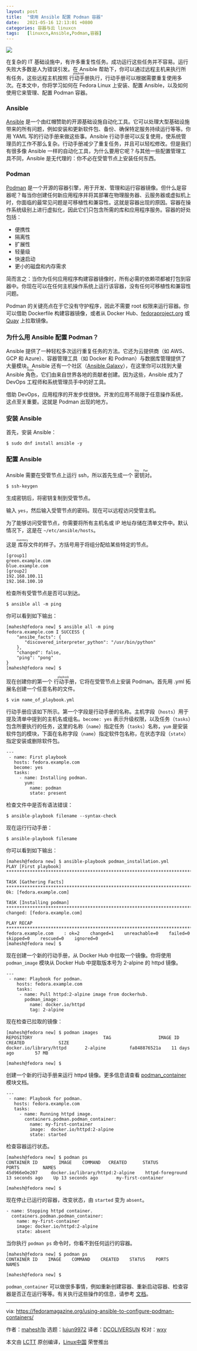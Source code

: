 ```yaml
---
layout: post
title:	"使用 Ansible 配置 Podman 容器"
date:	2021-05-16 12:13:01 +0800 
categories:	容器与云 linuxcn 
tags:	[linuxcn,Ansible,Podman,容器]
---
```



![](/Asserts/Images/album/202105/16/121225oyf5q2sn4fyyeu6z.jpg)


在复杂的 IT 基础设施中，有许多重复性任务。成功运行这些任务并不容易。运行失败大多数是人为错误引发。在 Ansible 帮助下，你可以通过远程主机来执行所有任务，这些远程主机按照<ruby> 行动手册 <rt>  playbook </rt></ruby>执行，行动手册可以根据需要重复使用多次。在本文中，你将学习如何在 Fedora Linux 上安装、配置 Ansible，以及如何使用它来管理、配置 Podman 容器。


### Ansible


[Ansible](https://www.ansible.com/) 是一个由红帽赞助的开源基础设施自动化工具。它可以处理大型基础设施带来的所有问题，例如安装和更新软件包、备份、确保特定服务持续运行等等。你用 YAML 写的行动手册来做这些事。Ansible 行动手册可以反复使用，使系统管理员的工作不那么复杂。行动手册减少了重复任务，并且可以轻松修改。但是我们有很多像 Ansible 一样的自动化工具，为什么要用它呢？与其他一些配置管理工具不同，Ansible 是无代理的：你不必在受管节点上安装任何东西。


### Podman


[Podman](https://podman.io/) 是一个开源的容器引擎，用于开发、管理和运行容器镜像。但什么是容器呢？每当你创建任何新应用程序并将其部署在物理服务器、云服务器或虚拟机上时，你面临的最常见问题是可移植性和兼容性。这就是容器出现的原因。容器在操作系统级别上进行虚拟化，因此它们只包含所需的库和应用程序服务。容器的好处包括：


* 便携性
* 隔离性
* 扩展性
* 轻量级
* 快速启动
* 更小的磁盘和内存需求


简而言之：当你为任何应用程序构建容器镜像时，所有必需的依赖项都被打包到容器中。你现在可以在任何主机操作系统上运行该容器，没有任何可移植性和兼容性问题。


Podman 的关键亮点在于它没有守护程序，因此不需要 root 权限来运行容器。你可以借助 Dockerfile 构建容器镜像，或者从 Docker Hub、[fedoraproject.org](https://registry.fedoraproject.org/) 或 [Quay](https://www.projectquay.io/) 上拉取镜像。


### 为什么用 Ansible 配置 Podman？


Ansible 提供了一种轻松多次运行重复任务的方法。它还为云提供商（如 AWS、GCP 和 Azure）、容器管理工具（如 Docker 和 Podman）与数据库管理提供了大量模块。Ansible 还有一个社区（[Ansible Galaxy](https://galaxy.ansible.com/)），在这里你可以找到大量 Ansible <ruby> 角色 <rt>  Roles </rt></ruby>，它们由来自世界各地的贡献者创建。因为这些，Ansible 成为了 DevOps 工程师和系统管理员手中的好工具。


借助 DevOps，应用程序的开发步伐很快。开发的应用不局限于任意操作系统，这点至关重要。这就是 Podman 出现的地方。


### 安装 Ansible


首先，安装 Ansible：



```
$ sudo dnf install ansible -y

```

### 配置 Ansible


Ansible 需要在受管节点上运行 ssh，所以首先生成一个<ruby> 密钥对 <rt>  Key Pair </rt></ruby>。



```
$ ssh-keygen

```

生成密钥后，将密钥复制到受管节点。


输入 `yes`，然后输入受管节点的密码。现在可以远程访问受管主机。


为了能够访问受管节点，你需要将所有主机名或 IP 地址存储在清单文件中。默认情况下，这是在 `~/etc/ansible/hosts`。


这是<ruby> 库存 <rt>  inventory </rt></ruby>文件的样子。方括号用于将组分配给某些特定的节点。



```
[group1]
green.example.com
blue.example.com
[group2]
192.168.100.11
192.168.100.10

```

检查所有受管节点是否可以到达。



```
$ ansible all -m ping

```

你可以看到如下输出：



```
[mahesh@fedora new] $ ansible all -m ping
fedora.example.com I SUCCESS {
    "ansibe_facts": {
       "discovered_interpreter_python": "/usr/bin/python"
    },
    "changed": false,
    "ping": "pong"
}
[mahesh@fedora new] $

```

现在创建你的第一个<ruby> 行动手册 <rt>  playbook </rt></ruby>，它将在受管节点上安装 Podman。首先用 .yml 拓展名创建一个任意名称的文件。



```
$ vim name_of_playbook.yml

```

行动手册应该如下所示。第一个字段是行动手册的名称。主机字段（`hosts`）用于提及清单中提到的主机名或组名。`become: yes` 表示升级权限，以及任务（`tasks`）包含所要执行的任务，这里的名称（`name`）指定任务（`tasks`）名称，`yum` 是安装软件包的模块，下面在名称字段（`name`）指定软件包名称，在状态字段（`state`）指定安装或删除软件包。



```
---
 - name: First playbook
   hosts: fedora.example.com
   become: yes
   tasks:
     - name: Installing podman.
       yum:
         name: podman
         state: present

```

检查文件中是否有语法错误：



```
$ ansible-playbook filename --syntax-check

```

现在运行行动手册：



```
$ ansible-playbook filename

```

你可以看到如下输出：



```
[mahesh@fedora new] $ ansible-playbook podman_installation.yml
PLAY [First playbook] *************************************************************************************************

TASK [Gathering Facts] *************************************************************************************************
0k: [fedora.example.com]

TASK [Installing podman] ************************************************************************************************
changed: [fedora.example.com]

PLAY RECAP *************************************************************************************************
fedora.example.com    : ok=2    changed=1    unreachable=0    failed=0    skipped=0    rescued=0    ignored=0
[mahesh@fedora new] $

```

现在创建一个新的行动手册，从 Docker Hub 中拉取一个镜像。你将使用 `podman_image` 模块从 Docker Hub 中提取版本号为 2-alpine 的 httpd 镜像。



```
---
 - name: Playbook for podman.
    hosts: fedora.example.com
    tasks:
     - name: Pull httpd:2-alpine image from dockerhub.
       podman_image:
         name: docker.io/httpd
         tag: 2-alpine

```

现在检查已拉取的镜像：



```
[mahesh@fedora new] $ podman images
REPOSITORY                           TAG                  IMAGE ID           CREATED             SIZE
docker.io/library/httpd       2-alpine         fa848876521a    11 days ago        57 MB

[mahesh@fedora new] $

```

创建一个新的行动手册来运行 httpd 镜像。更多信息请查看 [podman\_container](https://docs.ansible.com/ansible/latest/collections/containers/podman/podman_container_module.html) 模块文档。



```
---
 - name: Playbook for podman.
   hosts: fedora.example.com
   tasks:
     - name: Running httpd image.
       containers.podman.podman_container:
         name: my-first-container
         image:  docker.io/httpd:2-alpine
         state: started

```

检查容器运行状态。



```
[mahesh@fedora new] $ podman ps
CONTAINER ID        IMAGE    COMMAND   CREATED      STATUS         PORTS         NAMES
45d966eOe207     docker.io/library/httpd:2-alpine    httpd-foreground    13 seconds ago    Up 13 seconds ago       my-first-container

[mahesh@fedora new] $

```

现在停止已运行的容器，改变状态，由 `started` 变为 `absent`。



```
- name: Stopping httpd container.
  containers.podman.podman_container:
    name: my-first-container
    image: docker.io/httpd:2-alpine
    state: absent

```

当你执行 `podman ps` 命令时，你看不到任何运行的容器。



```
[mahesh@fedora new] $ podman ps
CONTAINER ID    IMAGE    COMMAND    CREATED    STATUS    PORTS    NAMES

[mahesh@fedora new] $

```

`podman_container` 可以做很多事情，例如重新创建容器、重新启动容器、检查容器是否正在运行等等。有关执行这些操作的信息，请参考 [文档](https://docs.ansible.com/ansible/latest/collections/containers/podman/podman_container_module.html)。




---


via: <https://fedoramagazine.org/using-ansible-to-configure-podman-containers/>


作者：[mahesh1b](https://fedoramagazine.org/author/mahesh1b/) 选题：[lujun9972](https://github.com/lujun9972) 译者：[DCOLIVERSUN](https://github.com/DCOLIVERSUN) 校对：[wxy](https://github.com/wxy)


本文由 [LCTT](https://github.com/LCTT/TranslateProject) 原创编译，[Linux中国](https://linux.cn/) 荣誉推出
